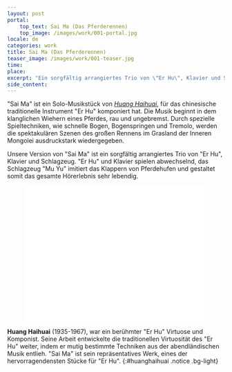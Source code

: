```yaml
---
layout: post
portal:
    top_text: Sai Ma (Das Pferderennen)
    top_image: /images/work/001-portal.jpg
locale: de
categories: work
title: Sai Ma (Das Pferderennen)
teaser_image: /images/work/001-teaser.jpg
time:
place:
excerpt: "Ein sorgfältig arrangiertes Trio von \"Er Hu\", Klavier und Schlagzeug. \"Er Hu\" und Klavier spielen abwechselnd. Das Schlagzeug \"Mu Yu\" imitiert das Klappern von Pferdehufen und gestaltet so das gesamte Hörerlebnis viel lebendiger."
side_content:
---
```


"Sai Ma" ist ein Solo-Musikstück von [*Huang Haihuai*](#huanghaihuai), für das chinesische traditionelle Instrument
"Er Hu" komponiert hat. Die Musik beginnt in dem klanglichen Wiehern eines Pferdes, rau und ungebremst. Durch spezielle Spieltechniken, wie schnelle Bogen,
Bogenspringen und Tremolo, werden die spektakulären Szenen des großen Rennens im Grasland der Inneren Mongolei ausdruckstark wiedergegeben.

Unsere Version von "Sai Ma" ist ein sorgfältig arrangiertes Trio von "Er Hu", Klavier und Schlagzeug.
"Er Hu" und Klavier spielen abwechselnd, das Schlagzeug "Mu Yu" imitiert das Klappern von Pferdehufen und gestaltet somit das gesamte Hörerlebnis sehr lebendig.

<figure class="video-container">
    <iframe width="420" height="315" src="//www.youtube.com/embed/dAfxoyIcHaU" frameborder="0" allowfullscreen></iframe>
</figure>

<i class="icon-note icon-inline"></i><b>Huang Haihuai</b> (1935-1967), war ein berühmter "Er Hu" Virtuose und Komponist.
Seine Arbeit entwickelte die traditionellen Virtuosität des "Er Hu" weiter, indem er mutig bestimmte Techniken aus der abendländischen Musik entlieh.
"Sai Ma" ist sein repräsentatives Werk, eines der hervorragendensten Stücke für "Er Hu".
{:#huanghaihuai .notice .bg-light}
